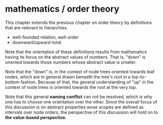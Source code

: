 
# mathematics / order theory

This chapter extends the previous chapter on order theory by definitions that
are relevant to hierarchies.

* well-founded relation, well-order
* downward/upward-total

Note that the orientation of these definitions results from mathematics having
its focus on the abstract values of numbers. That is, "down" is oriented towards
those numbers whose abstract value is smaller.

Note that the "down" is, in the context of node trees oriented towards leaf
nodes, which are in general drawn beneath the tree's root in a top-to-bottom
fashion. Because of that, the general understanding of "up" in the context of
node trees is oriented towards the root at the very top.

Note that this general **naming conflict** can not be resolved, which is why
one has to choose one orientation over the other. Since the overall focus of
this discussion is on abstract properties wose scopes are defined as intervals
over node orders, the perspective of this discussion will hold on to
**the value-based perspective**.
